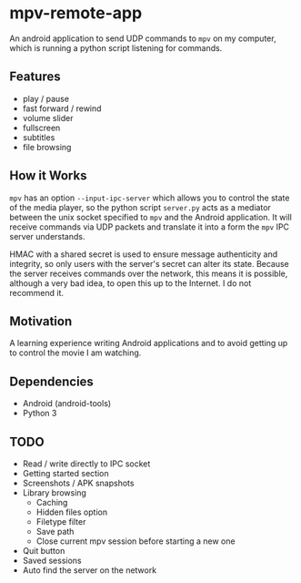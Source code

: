 # mpv-remote-app
An android application to send UDP commands to `mpv` on my computer,
which is running a python script listening for commands.

## Features

* play / pause
* fast forward / rewind
* volume slider
* fullscreen
* subtitles
* file browsing

## How it Works
`mpv` has an option `--input-ipc-server` which allows you to control
the state of the media player, so the python script `server.py` acts as
a mediator between the unix socket specified to `mpv` and the Android
application. It will receive commands via UDP packets and translate it
into a form the `mpv` IPC server understands.

HMAC with a shared secret is used to ensure message authenticity and
integrity, so only users with the server's secret can alter its state.
Because the server receives commands over the network, this means it is
possible, although a very bad idea, to open this up to the Internet. I
do not recommend it.

## Motivation
A learning experience writing Android applications and to avoid getting
up to control the movie I am watching.

## Dependencies

* Android (android-tools)
* Python 3

## TODO

* Read / write directly to IPC socket
* Getting started section
* Screenshots / APK snapshots
* Library browsing
    * Caching
    * Hidden files option
    * Filetype filter
    * Save path
    * Close current mpv session before starting a new one
* Quit button
* Saved sessions
* Auto find the server on the network
